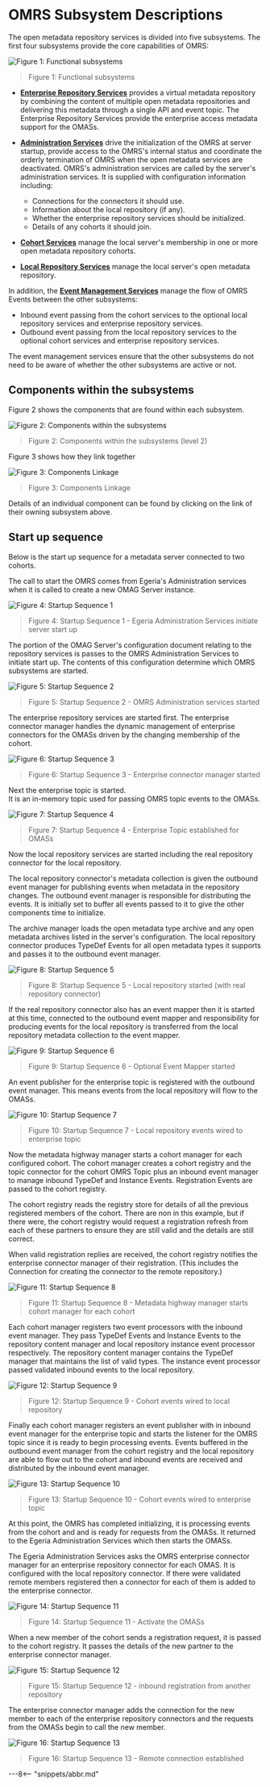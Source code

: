 <!-- SPDX-License-Identifier: CC-BY-4.0 -->
<!-- Copyright Contributors to the ODPi Egeria project. -->

# OMRS Subsystem Descriptions

The open metadata repository services is divided into five subsystems.
The first four subsystems provide the core capabilities of OMRS:


![Figure 1: Functional subsystems](../omrs-role-complete.png)
> Figure 1: Functional subsystems

* **[Enterprise Repository Services](enterprise-repository-services.md)** provides a virtual
metadata repository by combining the content of multiple open metadata
repositories and delivering this metadata through a single API and event topic.
The Enterprise Repository Services provide the enterprise access metadata
support for the OMASs.

* **[Administration Services](administration-services.md)** drive the
initialization of the OMRS at server startup, provide access to the OMRS's internal status and
coordinate the orderly termination of OMRS when the open metadata services
are deactivated. OMRS's administration services are called by the server's administration
services.   It is supplied with configuration information including:
  * Connections for the connectors it should use.
  * Information about the local repository (if any).
  * Whether the enterprise repository services should be initialized.
  * Details of any cohorts it should join.

* **[Cohort Services](cohort-services.md)** manage the local
server's membership in one or more open metadata repository cohorts.

* **[Local Repository Services](local-repository-services.md)** manage the local
server's open metadata repository.

In addition, the  **[Event Management Services](event-management-services.md)** 
manage the flow of OMRS Events
between the other subsystems:  

* Inbound event passing from the cohort services to the optional local repository services and enterprise repository services.
* Outbound event passing from the local repository services to the optional cohort services and enterprise repository services.

The event management services ensure that the other subsystems do not need to be aware of whether the
other subsystems are active or not.

## Components within the subsystems

Figure 2 shows the components that are found within each subsystem.

![Figure 2: Components within the subsystems](omrs-subsystem-overview-level-2.png)
> Figure 2: Components within the subsystems (level 2)

Figure 3 shows how they link together

![Figure 3: Components Linkage](component-linkage.png)
> Figure 3: Components Linkage

Details of an individual component can be found by clicking on the link of their owning subsystem above.

## Start up sequence

Below is the start up sequence for a metadata server connected to two cohorts.

The call to start the OMRS comes from Egeria's Administration services
when it is called to create a new OMAG Server instance.

![Figure 4: Startup Sequence 1](omrs-startup-sequence-1.png)
> Figure 4: Startup Sequence 1 - Egeria Administration Services initiate server start up

The portion of the OMAG Server's configuration document relating to the repository services is
passes to the OMRS Administration Services to initiate start up.
The contents of this configuration determine which OMRS subsystems are started.

![Figure 5: Startup Sequence 2](omrs-startup-sequence-2.png)
> Figure 5: Startup Sequence 2 - OMRS Administration services started

The enterprise repository services are started first.  The enterprise connector manager
handles the dynamic management of enterprise connectors for the OMASs
driven by the changing membership of the cohort.

![Figure 6: Startup Sequence 3](omrs-startup-sequence-3.png)
> Figure 6: Startup Sequence 3 - Enterprise connector manager started

Next the enterprise topic is started.  
It is an in-memory topic used for passing OMRS topic events to the OMASs.

![Figure 7: Startup Sequence 4](omrs-startup-sequence-4.png)
> Figure 7: Startup Sequence 4 - Enterprise Topic established for OMASs

Now the local repository services are started including the real repository connector
for the local repository.

The local repository connector's metadata collection is given the outbound event manager for
publishing events when metadata in the repository changes.
The outbound event manager is responsible for distributing the events.
It is initially set to buffer all events passed to it to give
the other components time to initialize.

The archive manager loads the open metadata type archive and any open metadata
archives listed in the server's configuration.  The local
repository connector produces TypeDef Events for all open metadata types it supports
and passes it to the outbound event manager.

![Figure 8: Startup Sequence 5](omrs-startup-sequence-5.png)
> Figure 8: Startup Sequence 5 - Local repository started (with real repository connector)

If the real repository connector also has an event mapper then it is started at this time,
connected to the outbound event mapper and responsibility for
producing events for the local repository is transferred from the 
local repository metadata collection to the event mapper.

![Figure 9: Startup Sequence 6](omrs-startup-sequence-6.png)
> Figure 9: Startup Sequence 6 - Optional Event Mapper started

An event publisher for the enterprise topic is registered with the outbound event manager.
This means events from the local repository will flow to the OMASs.

![Figure 10: Startup Sequence 7](omrs-startup-sequence-7.png)
> Figure 10: Startup Sequence 7 - Local repository events wired to enterprise topic

Now the metadata highway manager starts a cohort manager for each configured cohort.
The cohort manager creates a cohort registry and the topic connector for the cohort OMRS Topic
plus an inbound event manager to manage inbound TypeDef and Instance Events.
Registration Events are passed to the cohort registry.

The cohort registry reads the registry store for details of all the previous registered
members of the cohort.  There are non in this example, but if there were,
the cohort registry would request a registration refresh from each of these partners to
ensure they are still valid and the details are still correct.

When valid registration replies are received, the cohort registry
notifies the enterprise connector manager of their registration.
(This includes the Connection for creating the connector to the remote repository.)

![Figure 11: Startup Sequence 8](omrs-startup-sequence-8.png)
> Figure 11: Startup Sequence 8 - Metadata highway manager starts cohort manager for each cohort 

Each cohort manager registers two event processors with the inbound
event manager.  They pass TypeDef Events and Instance Events to the 
repository content manager and local repository instance event processor
respectively.  The repository content manager contains the TypeDef manager that
maintains the list of valid types.  The instance event processor passed validated
inbound events to the local repository.

![Figure 12: Startup Sequence 9](omrs-startup-sequence-9.png)
> Figure 12: Startup Sequence 9 - Cohort events wired to local repository

Finally each cohort manager registers an event publisher with in inbound event manager
for the enterprise topic and starts the listener for the OMRS topic
since it is ready to begin processing events.  Events buffered in the outbound event manager
from the cohort registry and the
local repository are able to flow out to the cohort and inbound events 
are received and distributed by the inbound event manager.

![Figure 13: Startup Sequence 10](omrs-startup-sequence-10.png)
> Figure 13: Startup Sequence 10 - Cohort events wired to enterprise topic

At this point, the OMRS has completed initializing, it is processing events
from the cohort and and is ready for requests from the OMASs.
It returned to the Egeria Administration Services which then starts the OMASs.

The Egeria Administration Services asks the OMRS enterprise connector manager
for an enterprise repository connector for each OMAS.
It is configured with the local repository connector.
If there were validated remote members registered then a connector for each of them is
added to the enterprise connector.

![Figure 14: Startup Sequence 11](omrs-startup-sequence-11.png)
> Figure 14: Startup Sequence 11 - Activate the OMASs

When a new member of the cohort sends a registration request,
it is passed to the cohort registry.  It passes the details of the new partner
to the enterprise connector manager.


![Figure 15: Startup Sequence 12](omrs-startup-sequence-12.png)
> Figure 15: Startup Sequence 12 - inbound registration from another repository

The enterprise connector manager adds the connection for the new member to each of the
enterprise repository connectors and the requests from the OMASs begin to call the new
member.

![Figure 16: Startup Sequence 13](omrs-startup-sequence-13.png)
> Figure 16: Startup Sequence 13 - Remote connection established

---8<-- "snippets/abbr.md"
